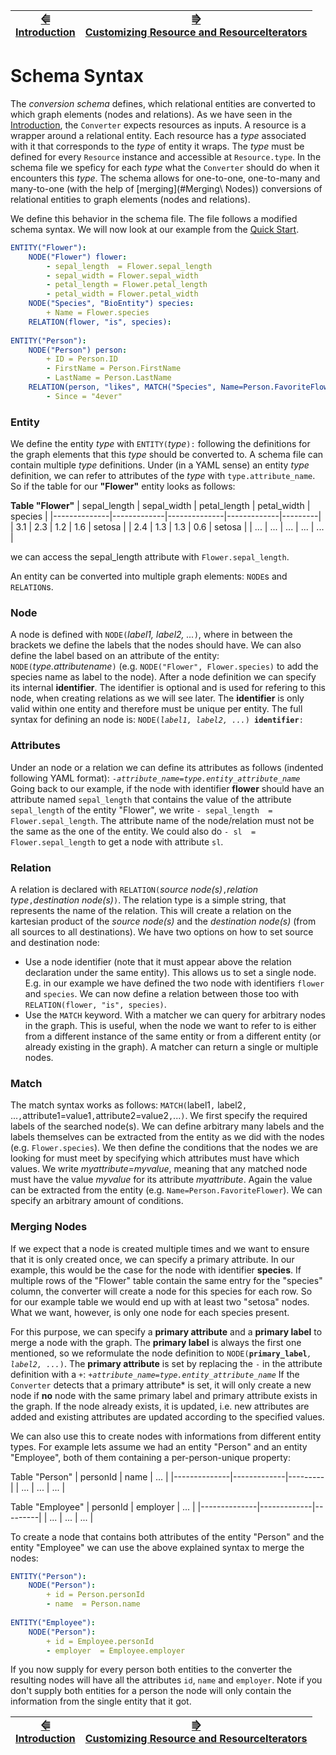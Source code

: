 | [⭅ </br> Introduction](introduction.md) | [⭆ </br>Customizing Resource and ResourceIterators](resourcecustomization.md) |
|----------|----------|
# Schema Syntax
The *conversion schema* defines, which relational entities are converted to which graph elements (nodes and relations). As we have seen in the [Introduction](introduction.md), the `Converter` expects resources as inputs. A resource is a wrapper around a relational entity. Each resource has a *type* associated with it that corresponds to the *type* of entity it wraps. The *type* must be defined for every `Resource` instance and accessible at `Resource.type`. In the schema file we speficy for each *type* what the `Converter` should do when it encounters this *type*. The schema allows for one-to-one, one-to-many and many-to-one (with the help of [merging](#Merging\ Nodes)) conversions of relational entities to graph elements (nodes and relations).

We define this behavior in the schema file. The file follows a modified schema syntax. We will now look at our example from the [Quick Start](../README.md). 
```yaml
ENTITY("Flower"):
    NODE("Flower") flower:
        - sepal_length  = Flower.sepal_length
        - sepal_width = Flower.sepal_width
        - petal_length = Flower.petal_length
        - petal_width = Flower.petal_width
    NODE("Species", "BioEntity") species:
        + Name = Flower.species
    RELATION(flower, "is", species):
    
ENTITY("Person"):
    NODE("Person") person:
        + ID = Person.ID
        - FirstName = Person.FirstName
        - LastName = Person.LastName
    RELATION(person, "likes", MATCH("Species", Name=Person.FavoriteFlower)):
        - Since = "4ever"
```

### Entity

We define the entity *type* with `ENTITY(`*type*`):` following the definitions for the graph elements that this *type* should be converted to. A schema file can contain multiple *type* definitions. Under (in a YAML sense) an entity *type* definition, we can refer to attributes of the *type* with `type.attribute_name`. So if the table for our **"Flower"** entity looks as follows:

**Table "Flower"**
| sepal_length | sepal_width | petal_length | petal_width | species |
|--------------|-------------|--------------|-------------|---------|
| 3.1          | 2.3         | 1.2          | 1.6         | setosa  |
| 2.4          | 1.3         | 1.3          | 0.6         | setosa  |
| ...          | ...         | ...          | ...         | ...     |

we can access the sepal_length attribute with `Flower.sepal_length`.

An entity can be converted into multiple graph elements: `NODE`s and `RELATION`s.

### Node
A node is defined with `NODE(`*label1, label2, ...*`)`, where in between the brackets we define the labels that the nodes should have. We can also define the label based on an attribute of the entity: `NODE(`*type.attributename*`)` (e.g. `NODE("Flower", Flower.species)` to add the species name as label to the node). After a node definition we can specify its internal **identifier**. The identifier is optional and is used for refering to this node, when creating relations as we will see later. The **identifier** is only valid within one entity and therefore must be unique per entity. The full syntax for defining an node is:
`NODE(`*`label1, label2, ...`*`) `**`identifier`**`:`

### Attributes
Under an node or a relation we can define its attributes as follows (indented following YAML format):
`-`*`attribute_name`*`=`*`type.entity_attribute_name`*
Going back to our example, if the node with identifier **flower** should have an attribute named `sepal_length` that contains the value of the attribute `sepal_length` of the entity "Flower", we write 
`- sepal_length  = Flower.sepal_length`.
The attribute name of the node/relation must not be the same as the one of the entity. We could also do 
`- sl  = Flower.sepal_length` 
to get a node with attribute `sl`.

### Relation
A relation is declared with `RELATION(`*source node(s)*`,`*relation type*`,`*destination node(s)*`)`. The relation type is a simple string, that represents the name of the relation. This will create a relation on the kartesian product of the *source node(s)* and the *destination node(s)* (from all sources to all destinations). We have two options on how to set source and destination node: 
- Use a node identifier (note that it must appear above the relation declaration under the same entity). This allows us to set a single node. E.g. in our example we have defined the two node with identifiers `flower` and `species`. We can now define a relation between those too with `RELATION(flower, "is", species)`.
- Use the `MATCH` keyword. With a matcher we can query for arbitrary nodes in the graph. This is useful, when the node we want to refer to is either from a different instance of the same entity or from a different entity (or already existing in the graph). A matcher can return a single or multiple nodes. 

### Match
The match syntax works as follows: `MATCH(`label1`,` label2`,` ...`,`attribute1=value1`,`attribute2=value2`,`...`)`. We first specify the required labels of the searched node(s). We can define arbitrary many labels and the labels themselves can be extracted from the entity as we did with the nodes (e.g. `Flower.species`). We then define the conditions that the nodes we are looking for must meet by specifying which attributes must have which values. We write *myattribute=myvalue*, meaning that any matched node must have the value *myvalue* for its attribute *myattribute*. Again the value can be extracted from the entity (e.g. `Name=Person.FavoriteFlower`). We can specify an arbitrary amount of conditions. 


### Merging Nodes
If we expect that a node is created multiple times and we want to ensure that it is only created once, we can specify a primary attribute. In our example, this would be the case for the node with identifier **species**. If multiple rows of the "Flower" table contain the same entry for the "species" column, the converter will create a node for this species for each row. So for our example table we would end up with at least two "setosa" nodes. What we want, however, is only one node for each species present. 

For this purpose, we can specify a **primary attribute** and a **primary label** to merge a node with the graph. The **primary label** is always the first one mentioned, so we reformulate the node definition to `NODE(`**`primary_label`***`, label2, ...`*`)`. The **primary attribute** is set by replacing the `-` in the attribute definition with a `+`:
`+`*`attribute_name`*`=`*`type.entity_attribute_name`*
If the `Converter` detects that a primary attribute* is set, it will only create a new node if **no** node with the same primary label and primary attribute exists in the graph. If the node already exists, it is updated, i.e. new attributes are added and existing attributes are updated according to the specified values. 

We can also use this to create nodes with informations from different entity types. For example lets assume we had an entity "Person" and an entity "Employee", both of them containing a per-person-unique property:

Table "Person"
| personId | name | ... |
|--------------|-------------|---------|
| ...          | ...         | ...     |


Table "Employee"
| personId | employer | ... |
|--------------|-------------|---------|
| ...          | ...         | ...     |

To create a node that contains both attributes of the entity "Person" and the entity "Employee" we can use the above explained syntax to merge the nodes:
```yaml
ENTITY("Person"):
    NODE("Person"):
        + id = Person.personId
        - name  = Person.name
    
ENTITY("Employee"):
    NODE("Person"):
        + id = Employee.personId
        - employer  = Employee.employer
```
If you now supply for every person both entities to the converter the resulting nodes will have all the attributes `id`, `name` and `employer`. Note if you don't supply both entities for a person the node will only contain the information from the single entity that it got.

| [⭅ </br> Introduction](introduction.md) | [⭆ </br>Customizing Resource and ResourceIterators](resourcecustomization.md) |
|----------|----------|
